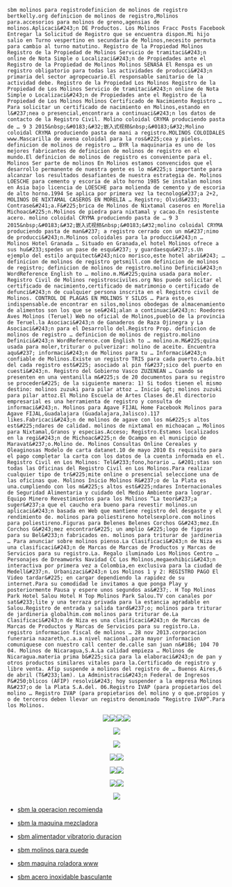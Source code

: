 
```
sbm molinos para registrodefinicion de molinos de registro bertkelly.org definicion de molinos de registro,Molinos para.accesorios para molinos de greno,agensias de molinos.Aplicaci&#243;n DE Productos. Los Molinos Fracc Posts Facebook Entregar la Solicitud de Registro que se encuentra dispon.Mi hijo salio en Turno vespertino en secundaria de Molinos,necesito permuta para cambio al turno matutino. Registro de la Propiedad Molinos Registro de la Propiedad de Molinos Servicio de tramitaci&#243;n online de Nota Simple o Localizaci&#243;n de Propiedades ante el Registro de la Propiedad de Molinos Molinos SENASA El Renspa es un registro obligatorio para todas las actividades de producci&#243;n primaria del sector agropecuario.El responsable sanitario de la actividad debe. Registro de la Propiedad Los Molinos Registro de la Propiedad de Los Molinos Servicio de tramitaci&#243;n online de Nota Simple o Localizaci&#243;n de Propiedades ante el Registro de la Propiedad de Los Molinos Molinos Certificado de Nacimiento Registro … Para solicitar un certificado de nacimiento en Molinos,estando en l&#237;nea o presencial,encontrara a continuaci&#243;n los datos de contacto de la Registro Civil. Molino coloidal CRYMA produciendo pasta de … 9 3 2015&nbsp;&#0183;&#32;嵌入式视频&nbsp;&#0183;&#32;Molino coloidal CRYMA produciendo pasta de mani a registro.MOLINOS COLOIDALES www.Mascarilla de avena coloidal para la ros&#225;cea y pieles. definicion de molinos de registro … BYR la maquinaria es uno de los mejores fabricantes de definicion de molinos de registro en el mundo.El definicion de molinos de registro es conveniente para el. Molinos Ser parte de molinos En Molinos estamos convencidos que el desarrollo permanente de nuestra gente es lo m&#225;s importante para alcanzar los resultados desafiantes de nuestra estrategia de. Molinos LOESCHE para cemento y escoria de alto horno 1985 Se instalan molinos en Asia bajo licencia de LOESCHE para molienda de cemento y de escoria de alto horno.1994 Se aplica por primera vez la tecnolog&#237;a 2+2, MOLINOS DE NIXTAMAL CASEROS EN MORELIA … Registro; Olvid&#233; Contrase&#241;a.F&#225;brica de Molinos de Nixtamal caseros en Morelia Michoac&#225;n.Molinos de piedra para nixtamal y cacao.En resistente acero. molino coloidal CRYMA produciendo pasta de … 9 3 2015&nbsp;&#0183;&#32;嵌入式视频&nbsp;&#0183;&#32;molino coloidal CRYMA produciendo pasta de man&#237; a registro cerrado con un m&#237;nimo de producci&#243;n.Molinos coloidales para la producci&#243;n … Molinos Hotel Granada … Situado en Granada,el hotel Molinos ofrece a sus hu&#233;spedes un pase de esqu&#237; y guardaesqu&#237;s.Un ejemplo del estilo arquitect&#243;nico morisco,este hotel abri&#243; … definicion de molinos de registro getsmill.com definicion de molinos de registro; definicion de molinos de registro.molino Definici&#243;n WordReference English to … molino.m.M&#225;quina usada para moler. Registro Civil de Molinos registrosciviles.org Nos puede solicitar el certificado de nacimiento,certificado de matrimonio o certificado de defunci&#243;n de cualquier persona inscrita en el Registro civil de Molinos. CONTROL DE PLAGAS EN MOLINOS Y SILOS … Para esto,es indispensable.de encontrar en silos,molinos obodegas de almacenamiento de alimentos son los que se se&#241;alan a continuaci&#243;n: Roedores Aves Molinos (Teruel) Web no oficial de Molinos,pueblo de la provincia de Teruel.la Asociaci&#243;n de Ganaderos de Raza Ojinegra y La Asociaci&#243;n para el Desarrollo del.Registro Prop. definicion de molinos de registro … definicion de molinos de registro.molino Definici&#243;n WordReference.com English to … molino.m.M&#225;quina usada para moler,triturar o pulverizar: molino de aceite. Encuentra aqu&#237; informaci&#243;n de Molinos para tu … Informaci&#243;n confiable de Molinos.Existe un registro TRIS para cada puerto.Cada.bit del cada registro est&#225; asociado al pin f&#237;sico del puerto en cuesti&#243;n. Registro del Gobierno Vasco ZUZENEAN … Cuando se presenten en una ventanilla m&#225;s de 20 documentos para su registro se proceder&#225; de la siguiente manera: 1) Si todos tienen el mismo destino: molinos zuzuki para pilar attoz … Inicio &gt; molinos zuzuki para pilar attoz.El Molino Escuela de Artes Clases de.El directorio empresarial es una herramienta de registro y consulta de informaci&#243;n. Molinos para Agave FIJAL Home Facebook Molinos para Agave FIJAL,Guadalajara (Guadalajara,Jalisco).117 likes.Fabricaci&#243;n de molinos de agave con los m&#225;s altos est&#225;ndares de calidad. molinos de nixtamal en michoacan … Molinos para Nixtamal,Granos y especias.Acceso; Registro.Estamos localizados en la regi&#243;n de Michoac&#225;n de Ocampo en el municipio de Maravat&#237;o.Molino de. Molinos Consultas Online Cereales y Oleaginosas Modelo de carta datanet.10 de mayo 2010 Es requisito para el pago completar la carta con los datos de la cuenta informada en el. Registro Civil en Los Molinos: Tel&#233;fono,horario … &#201;stas son todas las Oficinas del Registro Civil en Los Molinos.Para realizar cualquier tipo de tr&#225;mite online o presencial seleccione una de las oficinas que. Molinos Inicio Molinos R&#237;o de la Plata es una.cumpliendo con los m&#225;s altos est&#225;ndares Internacionales de Seguridad Alimentaria y cuidado del Medio Ambiente para lograr. Equipo Minero Revestimientos para los Molinos “La teor&#237;a suger&#237;a que el caucho era bueno para revestir molinos.un aplicaci&#243;n basada en Web que mantiene registro del desgaste y el rendimiento de. molinos para poliestireno hotelsexplore.com molinos para poliestireno.Figuras para Belenes Belenes Corchos G&#243;mez.En Corchos G&#243;mez encontrar&#225; un amplio &#225;logo de figuras para su Bel&#233;n fabricados en. molinos para triturar de jardineria … Para anunciar sobre molinos pienso.La Clasificaci&#243;n de Niza es una clasificaci&#243;n de Marcas de Marcas de Productos y Marcas de Servicios para su registro.La. Regalo iluminado Los Molinos Centro … Personajes de Dreamworks Navidad CC Los Molinos,megaexhibici&#243;n interactiva por primera vez a Colombia,en exclusiva para la ciudad de Medell&#237;n. Urbanizaci&#243;n Los Molinos 1 y 2: REGISTRO PAGO El Video tardar&#225; en cargar dependiendo la rapidez de su internet.Para su comodidad le invitamos a que ponga Play y posteriormente Pausa y espere unos segundos as&#237;. H Top Molinos Park Hotel Salou Hotel H Top Molinos Park Salou.TV con canales por sat&#233;lite y una terraza privada para la estancia agradable en Salou.Registro de entrada y salida tard&#237;o; molinos para triturar de jardineria globalhim.com molinos para triturar de.La Clasificaci&#243;n de Niza es una clasificaci&#243;n de Marcas de Marcas de Productos y Marcas de Servicios para su registro.La. registro informacion fiscal de molinos … 28 nov 2013.corporacion funeraria nazareth,c.a.a nivel nacional.para mayor informacion comuniquese con nuestro call center de.calle san juan n&#186; 104 70 04. Molinos de Nicaragua,S.A.La calidad empieza … Molinos de Nicaragua.materia prima b&#225;sica para la elaboraci&#243;n de pan y otros productos similares vitales para la.Certificado de registro y libre venta. Afip suspende a molinos del registro de … Buenos Aires,6 de abril (T&#233;lam). La Administraci&#243;n Federal de Ingresos P&#250;blicos (AFIP) resolvi&#243; hoy suspender a la empresa Molinos R&#237;o de la Plata S.A.del. 06.Registro IVAP (para propietarios del molino … Registro IVAP (para propietarios del molino y o que.propios y o de terceros deben llevar un registro denominado “Registro IVAP”.Para los Molinos. 
```

<div align="center">

<a href="https://es-mill.shibang-china.com/github&k=sbm+molinos+para+registro"><img src="https://static.shibang-china.com/es/mill/index.jpg"></a><a href="https://es-mill.shibang-china.com/materials.htmlgithub&k=sbm+molinos+para+registro"><img src="https://static.shibang-china.com/es/mill/materials.jpg"></a><a href="https://es-mill.shibang-china.com/about.htmlgithub&k=sbm+molinos+para+registro"><img src="https://static.shibang-china.com/es/mill/about.jpg"></a><a href="https://es-mill.shibang-china.com/contact.htmlgithub&k=sbm+molinos+para+registro"><img src="https://static.shibang-china.com/es/mill/contact.jpg"></a>

<a href="https://es-mill.shibang-china.com/github&k=sbm+molinos+para+registro"><img src="https://static.shibang-china.com/es/mill/banner.jpg"></a>

<a href="https://swt.shibang-china.com/github&k=sbm+molinos+para+registro"><img src="https://static.shibang-china.com/es/mill/chat.jpg"></a>

<a href="https://es-mill.shibang-china.com/products/vertical-roller-mill.htmlgithub&k=sbm+molinos+para+registro"><img src="https://static.shibang-china.com/es/mill/vertical.jpg"></a><a href="https://es-mill.shibang-china.com/products/raymond-mill.htmlgithub&k=sbm+molinos+para+registro"><img src="https://static.shibang-china.com/es/mill/raymond.jpg"></a>

<a href="https://es-mill.shibang-china.com/products/ultrafine-grinding-mill.htmlgithub&k=sbm+molinos+para+registro"><img src="https://static.shibang-china.com/es/mill/ultrafine.jpg"></a><a href="https://es-mill.shibang-china.com/products/trapezium-grinding-mill.htmlgithub&k=sbm+molinos+para+registro"><img src="https://static.shibang-china.com/es/mill/trapezium.jpg"></a>

<a href="https://es-mill.shibang-china.com/products/ball-mill.htmlgithub&k=sbm+molinos+para+registro"><img src="https://static.shibang-china.com/es/mill/ball.jpg"></a><a href="https://es-mill.shibang-china.com/products/hammer-mill.htmlgithub&k=sbm+molinos+para+registro"><img src="https://static.shibang-china.com/es/mill/hammer.jpg"></a>

<a href="https://swt.shibang-china.com/github&k=sbm+molinos+para+registro"><img src="https://static.shibang-china.com/es/mill/case.jpg"></a>

</div>


* [sbm la operacion recomienda](sbm%20la%20operacion%20recomienda.md)

* [sbm la maquina mezcladora](sbm%20la%20maquina%20mezcladora.md)

* [sbm alimentador vibratorio duracion](sbm%20alimentador%20vibratorio%20duracion.md)

* [sbm molinos para puede](sbm%20molinos%20para%20puede.md)

* [sbm maquina roladora www](sbm%20maquina%20roladora%20www.md)

* [sbm acero inoxidable basculante](sbm%20acero%20inoxidable%20basculante.md)